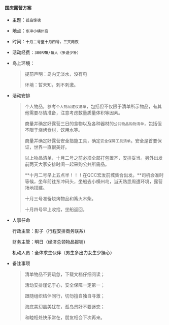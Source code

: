 #### 国庆露营方案

- 主题：`孤岛惊魂`

- 地点：`东冲小横州岛`

- 时间：`十月二号至十月四号，三天两夜`

- 活动经费：`300RMB/每人（多退少补）`

- 岛上环境：

  > 提前声明：岛内无淡水，没有电
  >
  > 环境：暂未知，刺不刺激。

- 活动安排

  >个人物品，参考`个人物品建议清单`，包括但不仅限于清单所示物品，有其他需要尽情准备，注意考虑数量质量体积等因素。
  >
  >商量并确定好露营三日的食物以及各种器材的`公共物品购物清单`，包括但不限于烧烤食材，饮用水等。
  >
  >商量并确定好露营安全措施工具，确定`安全保障工具清单`。安全是首要保证，世界一直很美好。
  >
  >以上物品清单，十月二号之前必须全部打包置齐，安排妥当。另外出发前两天大家安排时间一起采购公共所需品。
  >
  >**十月二号早上五点半！！！在QCC宏发前城集合出发。**司机会准时等候，坐车前往东冲码头，坐船去小横州岛，当天熟悉周遭环境，露营场地搭建。
  >
  >十月三号准备烧烤物品和篝火木柴。
  >
  >十月四号早上收拾，坐船返回。

- 人事任命

  行政主管：影子（行程安排商务联系）

  财务主管：明日（经济总领物品报销）

  机动人员：全体求生伙伴（男生多出力女生少操心）

- 备注事项

  > 清单物品不要疏忽，下载文档仔细阅读；
  >
  > 活动安排谨记于心，安全保障一定第一；
  >
  > 跟随组织结伴同行，切勿擅自独自寻激；
  >
  > 海底美幻虽美犹在，孤岛景好不要迷恋；
  >
  > 和睦相处快乐常在，朋友相会下次再来。
